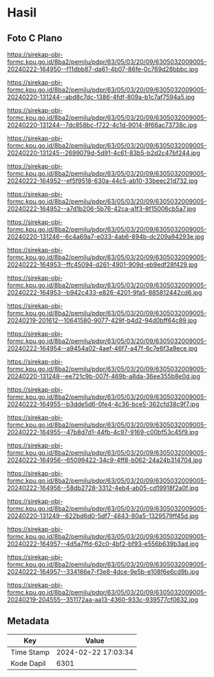 # Hasil

## Foto C Plano

https://sirekap-obj-formc.kpu.go.id/8ba2/pemilu/pdpr/63/05/03/20/09/6305032009005-20240222-164950--f11dbb87-da61-4b07-86fe-0c769d28bbbc.jpg

https://sirekap-obj-formc.kpu.go.id/8ba2/pemilu/pdpr/63/05/03/20/09/6305032009005-20240220-131244--abd8c7dc-1386-4fdf-809a-b1c7af7594a5.jpg

https://sirekap-obj-formc.kpu.go.id/8ba2/pemilu/pdpr/63/05/03/20/09/6305032009005-20240220-131244--7dc858bc-f722-4c1d-9014-8f66ac73738c.jpg

https://sirekap-obj-formc.kpu.go.id/8ba2/pemilu/pdpr/63/05/03/20/09/6305032009005-20240220-131245--2699079d-5d91-4c61-83b5-b2d2c47bf244.jpg

https://sirekap-obj-formc.kpu.go.id/8ba2/pemilu/pdpr/63/05/03/20/09/6305032009005-20240222-164952--ef5f9518-630a-44c5-ab10-33beec21d732.jpg

https://sirekap-obj-formc.kpu.go.id/8ba2/pemilu/pdpr/63/05/03/20/09/6305032009005-20240222-164952--a7d1b206-5b76-42ca-a1f3-8f15006cb5a7.jpg

https://sirekap-obj-formc.kpu.go.id/8ba2/pemilu/pdpr/63/05/03/20/09/6305032009005-20240220-131246--6c4a69a7-e033-4ab6-894b-dc209a94293e.jpg

https://sirekap-obj-formc.kpu.go.id/8ba2/pemilu/pdpr/63/05/03/20/09/6305032009005-20240222-164953--ffc45094-d261-4901-909d-eb9edf28f429.jpg

https://sirekap-obj-formc.kpu.go.id/8ba2/pemilu/pdpr/63/05/03/20/09/6305032009005-20240222-164953--b942c433-e826-4201-9fa5-885812442cd6.jpg

https://sirekap-obj-formc.kpu.go.id/8ba2/pemilu/pdpr/63/05/03/20/09/6305032009005-20240219-201612--10641580-9077-429f-b4d2-94d0bff64c89.jpg

https://sirekap-obj-formc.kpu.go.id/8ba2/pemilu/pdpr/63/05/03/20/09/6305032009005-20240222-164954--a9454a02-4aef-46f7-a47f-6c7e6f3a9ece.jpg

https://sirekap-obj-formc.kpu.go.id/8ba2/pemilu/pdpr/63/05/03/20/09/6305032009005-20240220-131248--ee721c9b-007f-469b-a8da-36ee355b8e0d.jpg

https://sirekap-obj-formc.kpu.go.id/8ba2/pemilu/pdpr/63/05/03/20/09/6305032009005-20240222-164955--b3dde5d6-0fe4-4c36-bce5-362cfd38c9f7.jpg

https://sirekap-obj-formc.kpu.go.id/8ba2/pemilu/pdpr/63/05/03/20/09/6305032009005-20240222-164955--47b8d7d1-44fb-4c97-9169-c00bf53c45f9.jpg

https://sirekap-obj-formc.kpu.go.id/8ba2/pemilu/pdpr/63/05/03/20/09/6305032009005-20240222-164956--65099422-34c9-4ff8-b062-24a24b314704.jpg

https://sirekap-obj-formc.kpu.go.id/8ba2/pemilu/pdpr/63/05/03/20/09/6305032009005-20240222-164956--58db2728-3312-4eb4-ab05-cd19918f2a0f.jpg

https://sirekap-obj-formc.kpu.go.id/8ba2/pemilu/pdpr/63/05/03/20/09/6305032009005-20240220-131249--622bd6d0-5df7-4843-80a5-1329579ff45d.jpg

https://sirekap-obj-formc.kpu.go.id/8ba2/pemilu/pdpr/63/05/03/20/09/6305032009005-20240222-164957--4d5a7ffd-62c0-4bf2-bf93-e556b639b3ad.jpg

https://sirekap-obj-formc.kpu.go.id/8ba2/pemilu/pdpr/63/05/03/20/09/6305032009005-20240222-164957--334166e7-f3e8-4dce-9e5b-e108f6e6cd9b.jpg

https://sirekap-obj-formc.kpu.go.id/8ba2/pemilu/pdpr/63/05/03/20/09/6305032009005-20240219-204555--351172aa-aa13-4360-933c-939577cf0632.jpg


## Metadata

| Key        | Value               |
| ---------- | ------------------- |
| Time Stamp | 2024-02-22 17:03:34 |
| Kode Dapil | 6301                |



